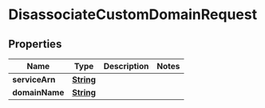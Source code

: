 

# DisassociateCustomDomainRequest


## Properties

| Name | Type | Description | Notes |
|------------ | ------------- | ------------- | -------------|
|**serviceArn** | [**String**](String.md) |  |  |
|**domainName** | [**String**](String.md) |  |  |



